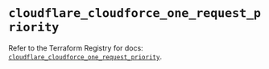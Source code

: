 # `cloudflare_cloudforce_one_request_priority`

Refer to the Terraform Registry for docs: [`cloudflare_cloudforce_one_request_priority`](https://registry.terraform.io/providers/cloudflare/cloudflare/5.7.0/docs/resources/cloudforce_one_request_priority).

